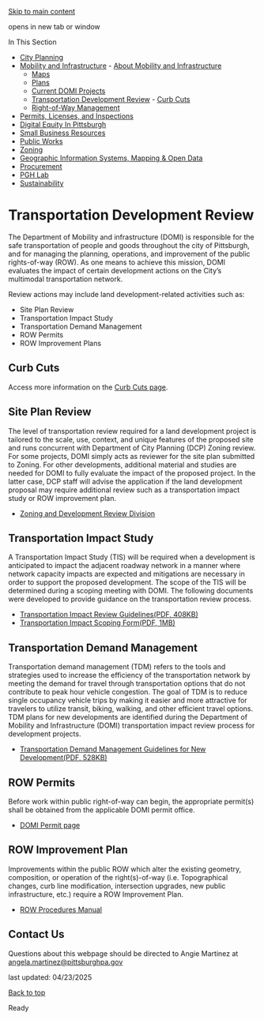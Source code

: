 [Skip to main content](https://www.pittsburghpa.gov/Business-Development/Mobility-and-Infrastructure/Transportation-Development-Review#main-content)

opens in new tab or window

In This Section

- [City Planning](https://www.pittsburghpa.gov/Business-Development/City-Planning)
- [Mobility and Infrastructure](https://www.pittsburghpa.gov/Business-Development/Mobility-and-Infrastructure)  - [About Mobility and Infrastructure](https://www.pittsburghpa.gov/Business-Development/Mobility-and-Infrastructure/About-Mobility-and-Infrastructure)
  - [Maps](https://www.pittsburghpa.gov/Business-Development/Mobility-and-Infrastructure/Maps)
  - [Plans](https://www.pittsburghpa.gov/Business-Development/Mobility-and-Infrastructure/Plans)
  - [Current DOMI Projects](https://www.pittsburghpa.gov/Business-Development/Mobility-and-Infrastructure/Current-DOMI-Projects)
  - [Transportation Development Review](https://www.pittsburghpa.gov/Business-Development/Mobility-and-Infrastructure/Transportation-Development-Review)    - [Curb Cuts](https://www.pittsburghpa.gov/Business-Development/Mobility-and-Infrastructure/Transportation-Development-Review/Curb-Cuts)
  - [Right-of-Way Management](https://www.pittsburghpa.gov/Business-Development/Mobility-and-Infrastructure/Right-of-Way-Management)
- [Permits, Licenses, and Inspections](https://www.pittsburghpa.gov/Business-Development/Permits-Licenses-and-Inspections)
- [Digital Equity In Pittsburgh](https://www.pittsburghpa.gov/Business-Development/Digital-Equity-In-Pittsburgh)
- [Small Business Resources](https://www.pittsburghpa.gov/Business-Development/Small-Business-Resources)
- [Public Works](https://www.pittsburghpa.gov/Business-Development/Public-Works)
- [Zoning](https://www.pittsburghpa.gov/Business-Development/Zoning)
- [Geographic Information Systems, Mapping & Open Data](https://www.pittsburghpa.gov/Business-Development/Geographic-Information-Systems-Mapping-Open-Data)
- [Procurement](https://www.pittsburghpa.gov/Business-Development/Procurement)
- [PGH Lab](https://www.pittsburghpa.gov/Business-Development/PGH-Lab)
- [Sustainability](https://www.pittsburghpa.gov/Business-Development/Sustainability)

# Transportation Development Review

The Department of Mobility and infrastructure (DOMI) is responsible for the safe transportation of people and goods throughout the city of Pittsburgh, and for managing the planning, operations, and improvement of the public rights-of-way (ROW). As one means to achieve this mission, DOMI evaluates the impact of certain development actions on the City’s multimodal transportation network.

Review actions may include land development-related activities such as:

- Site Plan Review
- Transportation Impact Study
- Transportation Demand Management
- ROW Permits
- ROW Improvement Plans

## Curb Cuts

Access more information on the [Curb Cuts page](https://www.pittsburghpa.gov/Business-Development/Mobility-and-Infrastructure/Transportation-Development-Review/Curb-Cuts).

## Site Plan Review

The level of transportation review required for a land development project is tailored to the scale, use, context, and unique features of the proposed site and runs concurrent with Department of City Planning (DCP) Zoning review. For some projects, DOMI simply acts as reviewer for the site plan submitted to Zoning. For other developments, additional material and studies are needed for DOMI to fully evaluate the impact of the proposed project. In the latter case, DCP staff will advise the application if the land development proposal may require additional review such as a transportation impact study or ROW improvement plan.

- [Zoning and Development Review Division](https://www.pittsburghpa.gov/Business-Development/Zoning)

## Transportation Impact Study

A Transportation Impact Study (TIS) will be required when a development is anticipated to impact the adjacent roadway network in a manner where network capacity impacts are expected and mitigations are necessary in order to support the proposed development. The scope of the TIS will be determined during a scoping meeting with DOMI. The following documents were developed to provide guidance on the transportation review process.

- [Transportation Impact Review Guidelines(PDF, 408KB)](https://www.pittsburghpa.gov/files/assets/city/v/3/domi/documents/transportation-impact-guidelines-november-2024-update.pdf)
- [Transportation Impact Scoping Form(PDF, 1MB)](https://www.pittsburghpa.gov/files/assets/city/v/1/domi/documents/15120_domi_tis_scoping_form_08032021.pdf)

## Transportation Demand Management

Transportation demand management (TDM) refers to the tools and strategies used to increase the efficiency of the transportation network by meeting the demand for travel through transportation options that do not contribute to peak hour vehicle congestion. The goal of TDM is to reduce single occupancy vehicle trips by making it easier and more attractive for travelers to utilize transit, biking, walking, and other efficient travel options. TDM plans for new developments are identified during the Department of Mobility and Infrastructure (DOMI) transportation impact review process for development projects.

- [Transportation Demand Management Guidelines for New Development(PDF, 528KB)](https://www.pittsburghpa.gov/files/assets/city/v/1/domi/documents/4588_domi_tdm__guidelines.pdf)

## ROW Permits

Before work within public right-of-way can begin, the appropriate permit(s) shall be obtained from the applicable DOMI permit office.

- [DOMI Permit page](https://www.pittsburghpa.gov/Business-Development/Mobility-and-Infrastructure/Right-of-Way-Management)

## ROW Improvement Plan

Improvements within the public ROW which alter the existing geometry, composition, or operation of the right(s)-of-way (i.e. Topographical changes, curb line modification, intersection upgrades, new public infrastructure, etc.) require a ROW Improvement Plan.

- [ROW Procedures Manual](https://www.pittsburghpa.gov/Business-Development/Mobility-and-Infrastructure/About-Mobility-and-Infrastructure/Policies-and-Standards)

## Contact Us

Questions about this webpage should be directed to Angie Martinez at [angela.martinez@pittsburghpa.gov](mailto:angela.martinez@pittsburghpa.gov)

last updated: 04/23/2025

[Back to top](https://www.pittsburghpa.gov/Business-Development/Mobility-and-Infrastructure/Transportation-Development-Review#body-top)

Ready
